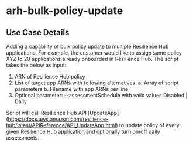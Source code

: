 # arh-bulk-policy-update



## Use Case Details

Adding a capability of bulk policy update to multiple Resilience Hub applications. For example, the customer would like to assign same policy XYZ to 20 applications already onboarded in Resilience Hub.
The script takes the below as input:
1. ARN of Resilience Hub policy
2. List of target app ARNs with following alternatives:
    a. Array of script parameters
    b. Filename with app ARNs per line
3. Optional parameter: --assessmentSchedule with valid values Disabled | Daily

Script will call Resilience Hub API [UpdateApp] (https://docs.aws.amazon.com/resilience-hub/latest/APIReference/API_UpdateApp.html) to update policy of every given Resilience Hub application and optionally turn on/off daily assessments.